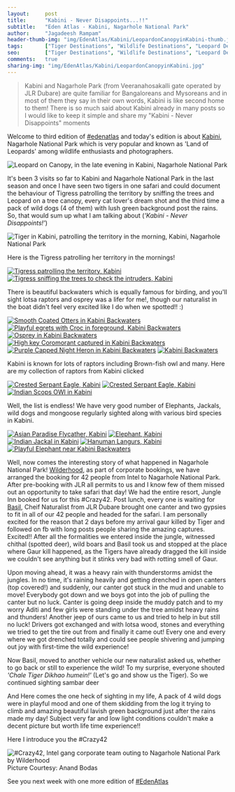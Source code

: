 ```yaml
---
layout:     post
title:      "Kabini - Never Disappoints...!!"
subtitle:   "Eden Atlas - Kabini, Nagarhole National Park"
author:     "Jagadeesh Rampam"
header-thumb-img: "img/EdenAtlas/Kabini/LeopardonCanopyinKabini-thumb.jpg"
tags:       ["Tiger Destinations", "Wildlife Destinations", "Leopard Destinations", "Kabini", "Birding Destinations", "Mammal Destinations"]
seo: 		["Tiger Destinations", "Wildlife Destinations", "Leopard Destinations", "Kabini", "Birding Destinations", "Mammal Destinations"]
comments:   true
sharing-img: "img/EdenAtlas/Kabini/LeopardonCanopyinKabini.jpg"
---
```



<blockquote>
Kabini and Nagarhole Park (from Veeranahosakalli gate operated by JLR Dubare) are quite familiar for Bangaloreans and Mysoreans and in most of them they say in their own words, Kabini is like second home to them! There is so much said about Kabini already in many posts so I would like to keep it simple and share my "Kabini - Never Disappoints" moments
</blockquote>

<p>
Welcome to third edition of <a href="{{ site.baseurl }}/edenatlas" target="_blank">#edenatlas</a> and today's edition is about <a href="http://www.wilderhood.com/destination/Kabini" target="_blank">Kabini</a>, Nagarhole National Park which is very popular and known as 'Land of Leopards' among wildlife enthusiasts and photographers.
</p>

<img src="{{ site.baseurl }}/img/EdenAtlas/Kabini/LeopardonCanopyinKabini.jpg"  alt="Leopard on Canopy, in the late evening in Kabini, Nagarhole National Park">

<p>
It's been 3 visits so far to Kabini and Nagarhole National Park in the last season and once I have seen two tigers in one safari and could document the behaviour of Tigress patrolling the territory by sniffing the trees and Leopard on a tree canopy, every cat lover's dream shot and the third time a pack of wild dogs (4 of them) with lush green background post the rains. So, that would sum up what I am talking about (<em>'Kabini - Never Disappoints!'</em>)
</p>

<img src="{{ site.baseurl }}/img/EdenAtlas/Kabini/TigerinKabini.jpg"  alt="Tiger in Kabini, patrolling the territory in the morning, Kabini, Nagarhole National Park">

<p>
Here is the Tigress patrolling her territory in the mornings!
</p>

<div class="w-entity-images">
	<a class="fancybox" rel="group" href="{{ site.baseurl }}/img/EdenAtlas/Kabini/tiger-patrolling-territory-Kabini.jpg"> <img class="w-customised-image-preview w-small-image-preview" src="{{ site.baseurl }}/img/EdenAtlas/Kabini/tiger-patrolling-territory-Kabini.jpg" alt="Tigress patrolling the territory, Kabini"></a>
	<a class="fancybox" rel="group" href="{{ site.baseurl }}/img/EdenAtlas/Kabini/tiger2.jpg"> <img class="w-customised-image-preview w-small-image-preview" src="{{ site.baseurl }}/img/EdenAtlas/Kabini/tiger2.jpg" alt="Tigress sniffing the trees to check the intruders, Kabini"></a>
</div>

<p>
There is beautiful backwaters which is equally famous for birding, and you'll sight lotsa raptors and osprey was a lifer for me!, though our naturalist in the boat didn't feel very excited like I do when we spotted!! :) 
</p>

<div class="w-entity-images">
	<a class="fancybox" rel="group" href="{{ site.baseurl }}/img/EdenAtlas/Kabini/SmoothCoatedOtter-Kabini.jpg"> <img class="w-customised-image-preview w-small-image-preview" src="{{ site.baseurl }}/img/EdenAtlas/Kabini/SmoothCoatedOtter-Kabini.jpg" alt="Smooth Coated Otters in Kabini Backwaters"></a>
	<a class="fancybox" rel="group" href="{{ site.baseurl }}/img/EdenAtlas/Kabini/Backwaters.jpg"> <img class="w-customised-image-preview w-small-image-preview" src="{{ site.baseurl }}/img/EdenAtlas/Kabini/Backwaters.jpg" alt="Playful egrets with Croc in foreground, Kabini Backwaters"></a>
	<a class="fancybox" rel="group" href="{{ site.baseurl }}/img/EdenAtlas/Kabini/osprey-KabiniBackwaters.jpg"> <img class="w-customised-image-preview w-small-image-preview" src="{{ site.baseurl }}/img/EdenAtlas/Kabini/osprey-KabiniBackwaters.jpg" alt="Osprey in Kabini Backwaters"></a>
	<a class="fancybox" rel="group" href="{{ site.baseurl }}/img/EdenAtlas/Kabini/Cormorant-KabiniBackwaters.jpg"> <img class="w-customised-image-preview w-small-image-preview" src="{{ site.baseurl }}/img/EdenAtlas/Kabini/Cormorant-KabiniBackwaters.jpg" alt="High key Coromorant captured in Kabini Backwaters"></a>
	<a class="fancybox" rel="group" href="{{ site.baseurl }}/img/EdenAtlas/Kabini/PurpleCappedNightHeron-KabiniBackwaters.jpg"> <img class="w-customised-image-preview w-small-image-preview" src="{{ site.baseurl }}/img/EdenAtlas/Kabini/PurpleCappedNightHeron-KabiniBackwaters.jpg" alt="Purple Capped Night Heron in Kabini Backwaters"></a>
	<a class="fancybox" rel="group" href="{{ site.baseurl }}/img/EdenAtlas/Kabini/kabini-backwater.jpg"> <img class="w-customised-image-preview w-small-image-preview" src="{{ site.baseurl }}/img/EdenAtlas/Kabini/kabini-backwater.jpg" alt="Kabini Backwaters"></a>
</div>

<p>
Kabini is known for lots of raptors including Brown-fish owl and many. Here are my collection of raptors from Kabini clicked
</p>

<div class="w-entity-images">
	<a class="fancybox" rel="group" href="{{ site.baseurl }}/img/EdenAtlas/Kabini/CrestedSerpantEagle-Kabini.jpg"> <img class="w-customised-image-preview w-small-image-preview" src="{{ site.baseurl }}/img/EdenAtlas/Kabini/CrestedSerpantEagle-Kabini.jpg" alt="Crested Serpant Eagle, Kabini"></a>
	<a class="fancybox" rel="group" href="{{ site.baseurl }}/img/EdenAtlas/Kabini/CrestedSerpantEagle-Kabini1.jpg"> <img class="w-customised-image-preview w-small-image-preview" src="{{ site.baseurl }}/img/EdenAtlas/Kabini/CrestedSerpantEagle-Kabini1.jpg" alt="Crested Serpant Eagle, Kabini"></a>
	<a class="fancybox" rel="group" href="{{ site.baseurl }}/img/EdenAtlas/Kabini/IndianScopsOwl-Kabini.jpg"> <img class="w-customised-image-preview w-small-image-preview" src="{{ site.baseurl }}/img/EdenAtlas/Kabini/IndianScopsOwl-Kabini.jpg" alt="Indian Scops OWl in Kabini"></a>
</div>

<p>
Well, the list is endless! We have very good number of Elephants, Jackals, wild dogs and mongoose regularly sighted along with various bird species in Kabini.
</p>

<div class="w-entity-images">
	<a class="fancybox" rel="group" href="{{ site.baseurl }}/img/EdenAtlas/Kabini/AsianParadiseFlyCather-Kabini.jpg"> <img class="w-customised-image-preview w-small-image-preview" src="{{ site.baseurl }}/img/EdenAtlas/Kabini/AsianParadiseFlyCather-Kabini.jpg" alt="Asian Paradise Flycather, Kabini"></a>
	<a class="fancybox" rel="group" href="{{ site.baseurl }}/img/EdenAtlas/Kabini/GaneshainKabini.jpg"> <img class="w-customised-image-preview w-small-image-preview" src="{{ site.baseurl }}/img/EdenAtlas/Kabini/GaneshainKabini.jpg" alt="Elephant, Kabini"></a>
	<a class="fancybox" rel="group" href="{{ site.baseurl }}/img/EdenAtlas/Kabini/Jackal-in-Kabini.jpg"> <img class="w-customised-image-preview w-small-image-preview" src="{{ site.baseurl }}/img/EdenAtlas/Kabini/Jackal-in-Kabini.jpg" alt="Indian Jackal in Kabini"></a>
	<a class="fancybox" rel="group" href="{{ site.baseurl }}/img/EdenAtlas/Kabini/Kabini-Langurs.jpg"> <img class="w-customised-image-preview w-small-image-preview" src="{{ site.baseurl }}/img/EdenAtlas/Kabini/Kabini-Langurs.jpg" alt="Hanuman Langurs, Kabini"></a>
	<a class="fancybox" rel="group" href="{{ site.baseurl }}/img/EdenAtlas/Kabini/PlayfulGanesha-in-Kabini.jpg"> <img class="w-customised-image-preview w-small-image-preview" src="{{ site.baseurl }}/img/EdenAtlas/Kabini/PlayfulGanesha-in-Kabini.jpg" alt="Playful Elephant near Kabini Backwaters"></a>
</div>

<p>
Well, now comes the interesting story of what happened in Nagarhole National Park! <a href="http://wilderhood.com" target="_blank">Wilderhood</a>, as part of corporate bookings, we have arranged the booking for 42 people from Intel to Nagarhole National Park. After pre-booking with JLR all permits to us and I know few of them missed out an opportunity to take safari that day! We had the entire resort, Jungle Inn booked for us for this #Crazy42. Post lunch, every one is waiting for <a href="https://www.facebook.com/basil.johannes" target="_blank">Basil</a>, Cheif Naturalist from JLR Dubare brought one canter and two gypsies to fit in all of our 42 people and headed for the safari. I am personally excited for the reason that 2 days before my arrival gaur killed by Tiger and followed on fb with long posts people sharing the amazing captures. Excited!! After all the formalities we entered inside the jungle, witnessed chithal (spotted deer), wild boars and Basil took us and stopped at the place where Gaur kill happened, as the Tigers have already dragged the kill inside we couldn't see anything but it stinks very bad with rotting smell of Gaur.
</p>

<p>
Upon moving ahead, it was a heavy rain with thunderstorms amidst the jungles. In no time, it's raining heavily and getting drenched in open canters (top covered!) and suddenly, our canter got stuck in the mud and unable to move! Everybody got down and we boys got into the job of pulling the canter but no luck. Canter is going deep inside the muddy patch and to my worry Aditi and few girls were standing under the tree amidst heavy rains and thunders! Another jeep of ours came to us and tried to help in but still no luck! Drivers got exchanged and with lotsa wood, stones and everything we tried to get the tire out from and finally it came out! Every one and every where we got drenched totally and could see people shivering and jumping out joy with first-time the wild experience!
</p>

<p>
Now Basil, moved to another vehicle our new naturalist asked us, whether to go back or still to experience the wild! To my surprise, everyone shouted <em>'Chale Tiger Dikhao humein!'</em> (Let's go and show us the Tiger). So we continued sighting sambar deer
</p>

<p>
And Here comes the one heck of sighting in my life, A pack of 4 wild dogs were in playful mood and one of them skidding from the log it trying to climb and amazing beautiful lavish green background just after the rains made my day! Subject very far and low light conditions couldn't make a decent picture but worth life time experience!!
</p>

<p>
Here I introduce you the #Crazy42
</p>

<img src="{{ site.baseurl }}/img/EdenAtlas/Kabini/Crazy42.jpg"  alt="#Crazy42, Intel gang corporate team outing to Nagarhole National Park by Wilderhood">

<div class="exif">Picture Courtesy: Anand Bodas</div>

<p>
See you next week with one more edition of <a href="{{ site.baseurl }}/edenatlas">#EdenAtlas</a>
</p>
